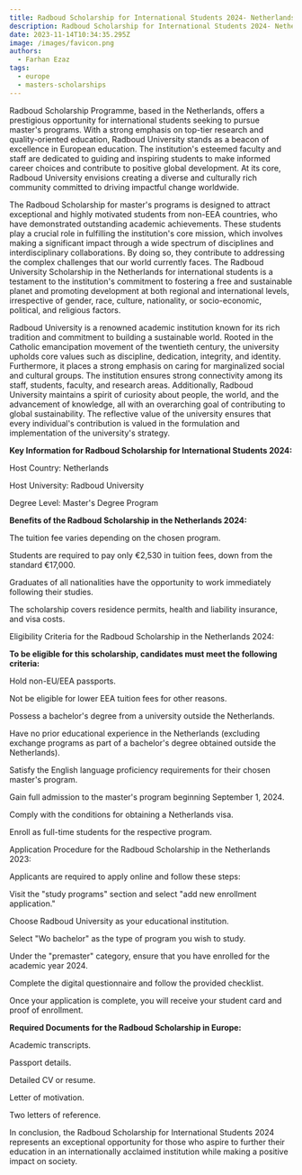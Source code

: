 ```yaml
---
title: Radboud Scholarship for International Students 2024- Netherlands
description: Radboud Scholarship for International Students 2024- Netherlands
date: 2023-11-14T10:34:35.295Z
image: /images/favicon.png
authors:
  - Farhan Ezaz
tags:
  - europe
  - masters-scholarships
---
```

<!--StartFragment-->

Radboud Scholarship Programme, based in the Netherlands, offers a prestigious opportunity for international students seeking to pursue master's programs. With a strong emphasis on top-tier research and quality-oriented education, Radboud University stands as a beacon of excellence in European education. The institution's esteemed faculty and staff are dedicated to guiding and inspiring students to make informed career choices and contribute to positive global development. At its core, Radboud University envisions creating a diverse and culturally rich community committed to driving impactful change worldwide.

The Radboud Scholarship for master's programs is designed to attract exceptional and highly motivated students from non-EEA countries, who have demonstrated outstanding academic achievements. These students play a crucial role in fulfilling the institution's core mission, which involves making a significant impact through a wide spectrum of disciplines and interdisciplinary collaborations. By doing so, they contribute to addressing the complex challenges that our world currently faces. The Radboud University Scholarship in the Netherlands for international students is a testament to the institution's commitment to fostering a free and sustainable planet and promoting development at both regional and international levels, irrespective of gender, race, culture, nationality, or socio-economic, political, and religious factors.

Radboud University is a renowned academic institution known for its rich tradition and commitment to building a sustainable world. Rooted in the Catholic emancipation movement of the twentieth century, the university upholds core values such as discipline, dedication, integrity, and identity. Furthermore, it places a strong emphasis on caring for marginalized social and cultural groups. The institution ensures strong connectivity among its staff, students, faculty, and research areas. Additionally, Radboud University maintains a spirit of curiosity about people, the world, and the advancement of knowledge, all with an overarching goal of contributing to global sustainability. The reflective value of the university ensures that every individual's contribution is valued in the formulation and implementation of the university's strategy.

**Key Information for Radboud Scholarship for International Students 2024:**

Host Country: Netherlands

Host University: Radboud University

Degree Level: Master's Degree Program

**Benefits of the Radboud Scholarship in the Netherlands 2024:**

The tuition fee varies depending on the chosen program.

Students are required to pay only €2,530 in tuition fees, down from the standard €17,000.

Graduates of all nationalities have the opportunity to work immediately following their studies.

The scholarship covers residence permits, health and liability insurance, and visa costs.

Eligibility Criteria for the Radboud Scholarship in the Netherlands 2024:

**To be eligible for this scholarship, candidates must meet the following criteria:**

Hold non-EU/EEA passports.

Not be eligible for lower EEA tuition fees for other reasons.

Possess a bachelor's degree from a university outside the Netherlands.

Have no prior educational experience in the Netherlands (excluding exchange programs as part of a bachelor's degree obtained outside the Netherlands).

Satisfy the English language proficiency requirements for their chosen master's program.

Gain full admission to the master's program beginning September 1, 2024.

Comply with the conditions for obtaining a Netherlands visa.

Enroll as full-time students for the respective program.

Application Procedure for the Radboud Scholarship in the Netherlands 2023:

Applicants are required to apply online and follow these steps:

Visit the "study programs" section and select "add new enrollment application."

Choose Radboud University as your educational institution.

Select "Wo bachelor" as the type of program you wish to study.

Under the "premaster" category, ensure that you have enrolled for the academic year 2024.

Complete the digital questionnaire and follow the provided checklist.

Once your application is complete, you will receive your student card and proof of enrollment.



**Required Documents for the Radboud Scholarship in Europe:**

Academic transcripts.

Passport details.

Detailed CV or resume.

Letter of motivation.

Two letters of reference.

In conclusion, the Radboud Scholarship for International Students 2024 represents an exceptional opportunity for those who aspire to further their education in an internationally acclaimed institution while making a positive impact on society.

<!--EndFragment-->